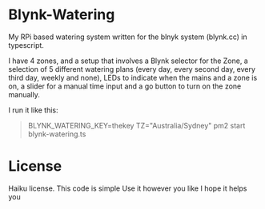 # Blynk-Watering
My RPi based watering system written for the blnyk system (blynk.cc) in typescript.

I have 4 zones, and a setup that involves a Blynk selector for the Zone, a selection of 5 different watering plans (every day, every second day, every third day, weekly and none), LEDs to indicate when the mains and a zone is on, a slider for a manual time input and a go button to turn on the zone manually. 

I run it like this:

> BLYNK_WATERING_KEY=thekey TZ="Australia/Sydney" pm2 start blynk-watering.ts

# License
Haiku license.
This code is simple
Use it however you like
I hope it helps you
